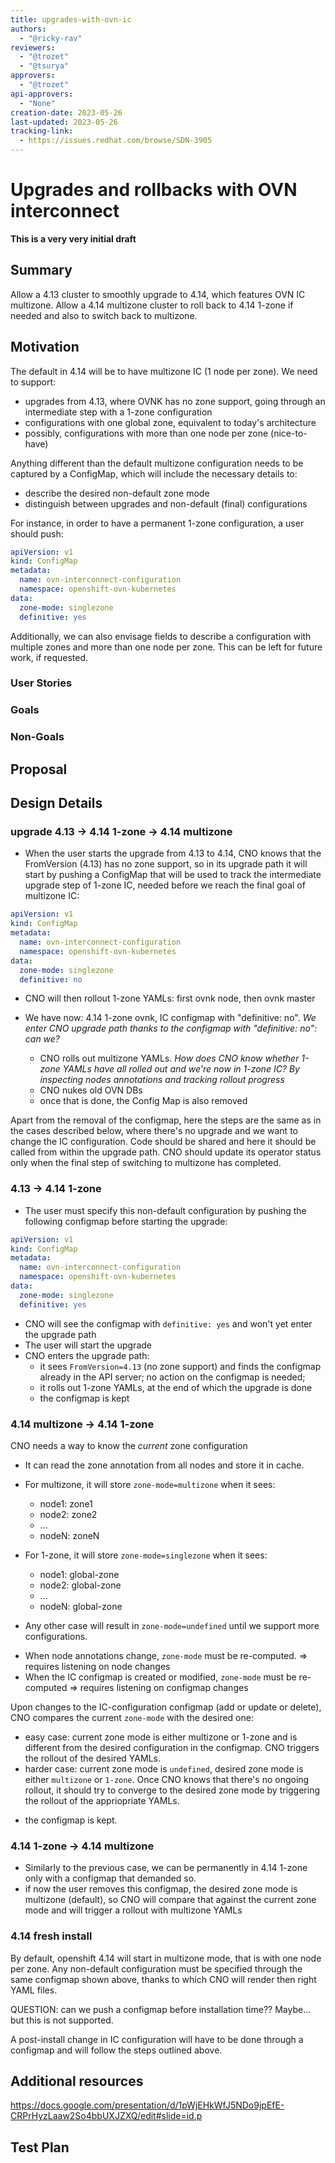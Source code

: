 ```yaml
---
title: upgrades-with-ovn-ic
authors:
  - "@ricky-rav"
reviewers:
  - "@trozet"
  - "@tsurya"
approvers:
  - "@trozet"
api-approvers:
  - "None"
creation-date: 2023-05-26
last-updated: 2023-05-26
tracking-link:
  - https://issues.redhat.com/browse/SDN-3905
---
```


# Upgrades and rollbacks with OVN interconnect

**This is a very very initial draft**

## Summary
Allow a 4.13 cluster to smoothly upgrade to 4.14, which features OVN IC multizone. 
Allow a 4.14 multizone cluster to roll back to 4.14 1-zone if needed and also to switch back to multizone.
## Motivation
The default in 4.14 will be to have multizone IC (1 node per zone). We need to support:
- upgrades from 4.13, where OVNK has no zone support, going through an intermediate step with a 1-zone configuration
- configurations with one global zone, equivalent to today's architecture
- possibly, configurations with more than one node per zone (nice-to-have)

Anything different than the default multizone configuration needs to be captured by a ConfigMap, which will include the necessary details to:
- describe the desired non-default zone mode 
- distinguish between upgrades and non-default (final) configurations

For instance, in order to have a permanent 1-zone configuration, a user should push:
```yaml
apiVersion: v1
kind: ConfigMap
metadata:
  name: ovn-interconnect-configuration
  namespace: openshift-ovn-kubernetes
data:
  zone-mode: singlezone
  definitive: yes
```

Additionally, we can also envisage fields to describe a configuration with multiple zones and more than one node per zone. This can be left for future work, if requested.

### User Stories


### Goals


### Non-Goals


## Proposal


## Design Details

### upgrade 4.13 -> 4.14 1-zone -> 4.14 multizone
- When the user starts the upgrade from 4.13 to 4.14, CNO knows that the FromVersion (4.13) has no zone support, so in its upgrade path it will start by pushing a ConfigMap that will be used to track the intermediate upgrade step of 1-zone IC, needed before we reach the final goal of multizone IC:
```yaml
apiVersion: v1
kind: ConfigMap
metadata:
  name: ovn-interconnect-configuration
  namespace: openshift-ovn-kubernetes
data:
  zone-mode: singlezone
  definitive: no
```

- CNO will then rollout 1-zone YAMLs: first ovnk node, then ovnk master

- We have now: 4.14 1-zone ovnk, IC configmap with "definitive: no". *We enter CNO upgrade path thanks to the configmap with "definitive: no": can we?*
  + CNO rolls out multizone YAMLs. *How does CNO know whether 1-zone YAMLs have all rolled out and we're now in 1-zone IC? By inspecting nodes annotations and tracking rollout progress*
  + CNO nukes old OVN DBs
  + once that is done, the Config Map is also removed

Apart from the removal of the configmap, here the steps are the same as in the cases described below, where there's no upgrade and we want to change the IC configuration. Code should be shared and here it should be called from within the upgrade path. CNO should update its operator status only when the final step of switching to multizone has completed.


### 4.13 -> 4.14 1-zone

- The user must specify this non-default configuration by pushing the following configmap before starting the upgrade:
```yaml
apiVersion: v1
kind: ConfigMap
metadata:
  name: ovn-interconnect-configuration
  namespace: openshift-ovn-kubernetes
data:
  zone-mode: singlezone
  definitive: yes
```


- CNO will see the configmap with `definitive: yes` and won't yet enter the upgrade path
- The user will start the upgrade
- CNO enters the upgrade path:
  + it sees `FromVersion=4.13` (no zone support) and finds the configmap already in the API server; no action on the configmap is needed;
  + it rolls out 1-zone YAMLs, at the end of which the upgrade is done
  + the configmap is kept


### 4.14 multizone -> 4.14 1-zone
CNO needs a way to know the _current_ zone configuration
+ It can read the zone annotation from all nodes and store it in cache.
+ For multizone, it will store `zone-mode=multizone` when it sees:
   - node1: zone1
   - node2: zone2
   - ...
   - nodeN: zoneN
+ For 1-zone, it will store `zone-mode=singlezone` when it sees:
  - node1: global-zone
  - node2: global-zone
  - ...
  - nodeN: global-zone

+ Any other case will result in `zone-mode=undefined` until we support more configurations.

- When node annotations change, `zone-mode` must be re-computed. => requires listening on node changes
- When the IC configmap is created or modified, `zone-mode` must be re-computed  => requires listening on configmap changes 

Upon changes to the IC-configuration configmap (add or update or delete), CNO compares the current `zone-mode` with the desired one:
  + easy case: current zone mode is either multizone or 1-zone and is different from the desired configuration in the configmap. CNO triggers the rollout of the desired YAMLs.
  + harder case: current zone mode is `undefined`, desired zone mode is either `multizone` or `1-zone`. Once CNO knows that there's no ongoing rollout, it should try to converge to the desired zone mode by triggering the rollout of the appriopriate YAMLs.

- the configmap is kept.


### 4.14 1-zone -> 4.14 multizone
- Similarly to the previous case, we can be permanently in 4.14 1-zone only with a configmap that demanded so.
- if now the user removes this configmap, the desired zone mode is multizone (default), so CNO will compare that against the current zone mode and will trigger a rollout with multizone YAMLs


### 4.14 fresh install
By default, openshift 4.14 will start in multizone mode, that is with one node per zone. 
Any non-default configuration must be specified through the same configmap shown above, thanks to which CNO will render then right YAML files.

QUESTION: can we push a configmap before installation time?? Maybe... but this is not supported.

A post-install change in IC configuration will have to be done through a configmap and will follow the steps outlined above.

## Additional resources
https://docs.google.com/presentation/d/1pWjEHkWfJ5NDo9jpEfE-CRPrHyzLaaw2So4bbUXJZXQ/edit#slide=id.p

## Test Plan
